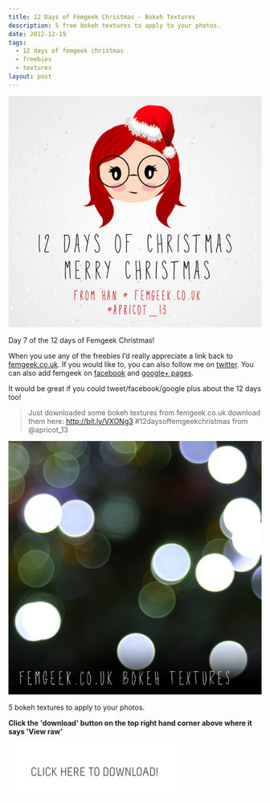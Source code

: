 ```yaml
---
title: 12 Days of Femgeek Christmas - Bokeh Textures
description: 5 free bokeh textures to apply to your photos.
date: 2012-12-19
tags:
  - 12 days of femgeek christmas 
  - freebies 
  - textures
layout: post
---
```


![12 Days of Femgeek Christmas](12daysofchristmas-20201229104924176.jpg)

Day 7 of the 12 days of Femgeek Christmas!

When you use any of the freebies I’d really appreciate a link back to [femgeek.co.uk](http://www.femgeek.co.uk/). If you would like to, you can also follow me on [twitter](https://twitter.com/apricot_13). You can also add femgeek on [facebook](https://www.facebook.com/femgeek.co.uk) and [google+ pages](https://plus.google.com/110396807693668334198/posts).

 

It would be great if you could tweet/facebook/google plus about the 12 days too!

> Just downloaded some bokeh textures from femgeek.co.uk download them here: http://bit.ly/VXONg3 #12daysoffemgeekchristmas from @apricot_13

 

![Femgeek Bokeh Textures](8259116370_26fc57aabd_c.jpg)

5 bokeh textures to apply to your photos.


**Click the 'download' button on the top right hand corner above where it says 'View raw'**


[![Femgeek Bokeh Textures](downloadBtn-20201229104924164.jpg)](https://github.com/apricot13/femgeek-static/blob/master/posts/2012-12-19-12-days-of-femgeek-christmas-bokeh-textures/femgeekBokehTextures.zip) 